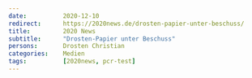 ```yaml
---
date:          2020-12-10
redirect:      https://2020news.de/drosten-papier-unter-beschuss/
title:         2020 News
subtitle:      "Drosten-Papier unter Beschuss"
persons:       Drosten Christian
categories:    Medien
tags:          [2020news, pcr-test]
---
```

